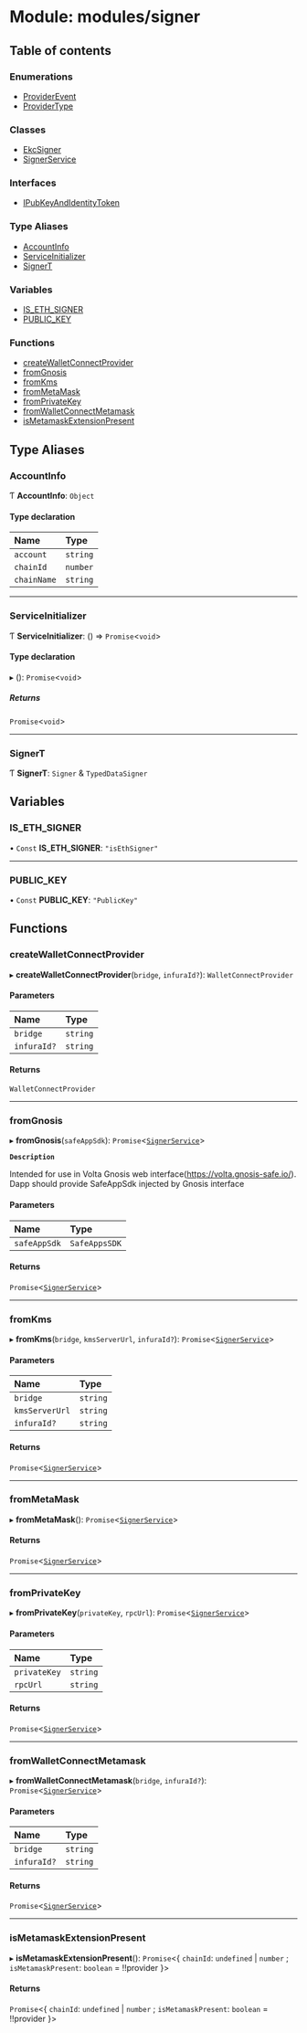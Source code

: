 # Module: modules/signer

## Table of contents

### Enumerations

- [ProviderEvent](../enums/modules_signer.ProviderEvent.md)
- [ProviderType](../enums/modules_signer.ProviderType.md)

### Classes

- [EkcSigner](../classes/modules_signer.EkcSigner.md)
- [SignerService](../classes/modules_signer.SignerService.md)

### Interfaces

- [IPubKeyAndIdentityToken](../interfaces/modules_signer.IPubKeyAndIdentityToken.md)

### Type Aliases

- [AccountInfo](modules_signer.md#accountinfo)
- [ServiceInitializer](modules_signer.md#serviceinitializer)
- [SignerT](modules_signer.md#signert)

### Variables

- [IS\_ETH\_SIGNER](modules_signer.md#is_eth_signer)
- [PUBLIC\_KEY](modules_signer.md#public_key)

### Functions

- [createWalletConnectProvider](modules_signer.md#createwalletconnectprovider)
- [fromGnosis](modules_signer.md#fromgnosis)
- [fromKms](modules_signer.md#fromkms)
- [fromMetaMask](modules_signer.md#frommetamask)
- [fromPrivateKey](modules_signer.md#fromprivatekey)
- [fromWalletConnectMetamask](modules_signer.md#fromwalletconnectmetamask)
- [isMetamaskExtensionPresent](modules_signer.md#ismetamaskextensionpresent)

## Type Aliases

### AccountInfo

Ƭ **AccountInfo**: `Object`

#### Type declaration

| Name | Type |
| :------ | :------ |
| `account` | `string` |
| `chainId` | `number` |
| `chainName` | `string` |

___

### ServiceInitializer

Ƭ **ServiceInitializer**: () => `Promise`<`void`\>

#### Type declaration

▸ (): `Promise`<`void`\>

##### Returns

`Promise`<`void`\>

___

### SignerT

Ƭ **SignerT**: `Signer` & `TypedDataSigner`

## Variables

### IS\_ETH\_SIGNER

• `Const` **IS\_ETH\_SIGNER**: ``"isEthSigner"``

___

### PUBLIC\_KEY

• `Const` **PUBLIC\_KEY**: ``"PublicKey"``

## Functions

### createWalletConnectProvider

▸ **createWalletConnectProvider**(`bridge`, `infuraId?`): `WalletConnectProvider`

#### Parameters

| Name | Type |
| :------ | :------ |
| `bridge` | `string` |
| `infuraId?` | `string` |

#### Returns

`WalletConnectProvider`

___

### fromGnosis

▸ **fromGnosis**(`safeAppSdk`): `Promise`<[`SignerService`](../classes/modules_signer.SignerService.md)\>

**`Description`**

Intended for use in Volta Gnosis web interface(https://volta.gnosis-safe.io/).
Dapp should provide SafeAppSdk injected by Gnosis interface

#### Parameters

| Name | Type |
| :------ | :------ |
| `safeAppSdk` | `SafeAppsSDK` |

#### Returns

`Promise`<[`SignerService`](../classes/modules_signer.SignerService.md)\>

___

### fromKms

▸ **fromKms**(`bridge`, `kmsServerUrl`, `infuraId?`): `Promise`<[`SignerService`](../classes/modules_signer.SignerService.md)\>

#### Parameters

| Name | Type |
| :------ | :------ |
| `bridge` | `string` |
| `kmsServerUrl` | `string` |
| `infuraId?` | `string` |

#### Returns

`Promise`<[`SignerService`](../classes/modules_signer.SignerService.md)\>

___

### fromMetaMask

▸ **fromMetaMask**(): `Promise`<[`SignerService`](../classes/modules_signer.SignerService.md)\>

#### Returns

`Promise`<[`SignerService`](../classes/modules_signer.SignerService.md)\>

___

### fromPrivateKey

▸ **fromPrivateKey**(`privateKey`, `rpcUrl`): `Promise`<[`SignerService`](../classes/modules_signer.SignerService.md)\>

#### Parameters

| Name | Type |
| :------ | :------ |
| `privateKey` | `string` |
| `rpcUrl` | `string` |

#### Returns

`Promise`<[`SignerService`](../classes/modules_signer.SignerService.md)\>

___

### fromWalletConnectMetamask

▸ **fromWalletConnectMetamask**(`bridge`, `infuraId?`): `Promise`<[`SignerService`](../classes/modules_signer.SignerService.md)\>

#### Parameters

| Name | Type |
| :------ | :------ |
| `bridge` | `string` |
| `infuraId?` | `string` |

#### Returns

`Promise`<[`SignerService`](../classes/modules_signer.SignerService.md)\>

___

### isMetamaskExtensionPresent

▸ **isMetamaskExtensionPresent**(): `Promise`<{ `chainId`: `undefined` \| `number` ; `isMetamaskPresent`: `boolean` = !!provider }\>

#### Returns

`Promise`<{ `chainId`: `undefined` \| `number` ; `isMetamaskPresent`: `boolean` = !!provider }\>
